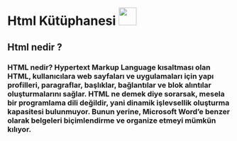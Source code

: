 # Html Kütüphanesi <code><img height="40" src="https://img.shields.io/badge/HTML-239120?style=for-the-badge&logo=html5&logoColor=white"></code>
## Html nedir ? 
### HTML nedir? Hypertext Markup Language kısaltması olan HTML, kullanıcılara web sayfaları ve uygulamaları için yapı profilleri, paragraflar, başlıklar, bağlantılar ve blok alıntılar oluşturmalarını sağlar. HTML ne demek diye sorarsak, mesela bir programlama dili değildir, yani dinamik işlevsellik oluşturma kapasitesi bulunmuyor. Bunun yerine, Microsoft Word’e benzer olarak belgeleri biçimlendirme ve organize etmeyi mümkün kılıyor.
